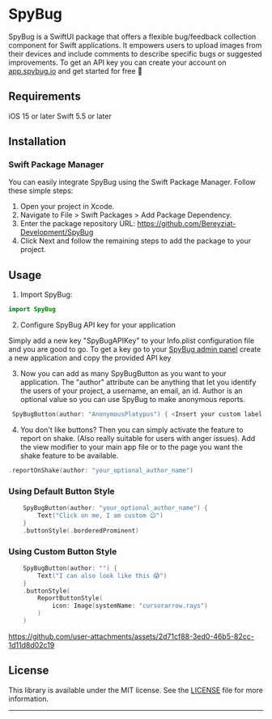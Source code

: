 # SpyBug
SpyBug is a SwiftUI package that offers a flexible bug/feedback collection component for Swift applications. It empowers users to upload images from their devices and include comments to describe specific bugs or suggested improvements. To get an API key you can create your account on [app.spybug.io](https://app.spybug.io) and get started for free 🚀

## Requirements
iOS 15 or later
Swift 5.5 or later

## Installation
### Swift Package Manager
You can easily integrate SpyBug using the Swift Package Manager. Follow these simple steps:

1. Open your project in Xcode.
2. Navigate to File > Swift Packages > Add Package Dependency.
3. Enter the package repository URL: https://github.com/Bereyziat-Development/SpyBug
4. Click Next and follow the remaining steps to add the package to your project.

## Usage
1. Import SpyBug:

```swift
import SpyBug
```

2. Configure SpyBug API key for your application

Simply add a new key "SpyBugAPIKey" to your Info.plist configuration file and you are good to go. To get a key go to your [SpyBug admin panel](https://app.spybug.io) create a new application and copy the provided API key

3. Now you can add as many SpyBugButton as you want to your application.
The "author" attribute can be anything that let you identify the users of your project, a username, an email, an id. Author is an optional value so you can use SpyBug to make anonymous reports.

```swift
 SpyBugButton(author: "AnonymousPlatypus") { <Insert your custom label here> } 
```

4. You don't like buttons? Then you can simply activate the feature to report on shake. (Also really suitable for users with anger issues). Add the view modifier to your main app file or to the page you want the shake feature to be available.

```swift
.reportOnShake(author: "your_optional_author_name")
```

### Using Default Button Style

```swift
    SpyBugButton(author: "your_optional_author_name") {
        Text("Click on me, I am custom 😉")
    }
    .buttonStyle(.borderedProminent)
```

### Using Custom Button Style
```swift
    SpyBugButton(author: "") {
        Text("I can also look like this 😱")
    }
    .buttonStyle(
        ReportButtonStyle(
            icon: Image(systemName: "cursorarrow.rays")
        )
    )
```


https://github.com/user-attachments/assets/2d71cf88-3ed0-46b5-82cc-1d11d8d02c19


## License
This library is available under the MIT license. See the [LICENSE](LICENSE) file for more information.

---
